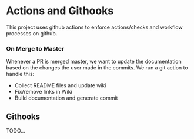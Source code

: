 # Actions and Githooks
This project uses github actions to enforce actions/checks and workflow processes on github.

### On Merge to Master
Whenever a PR is merged master, we want to update the documentation based on the changes the user made in
the commits. We run a git action to handle this:
 - Collect README files and update wiki
 - Fix/remove links in Wiki
 - Build documentation and generate commit

## Githooks
TODO...
